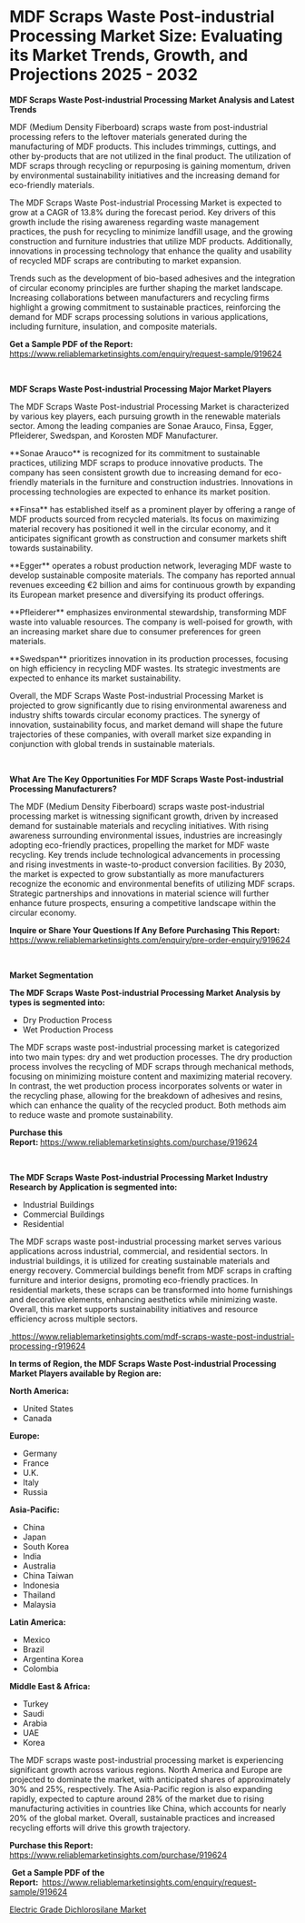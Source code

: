 <p><h1>MDF Scraps Waste Post-industrial Processing Market Size: Evaluating its Market Trends, Growth, and Projections 2025 - 2032</h1></p><p><strong>MDF Scraps Waste Post-industrial Processing Market Analysis and Latest Trends</strong></p>
<p><p>MDF (Medium Density Fiberboard) scraps waste from post-industrial processing refers to the leftover materials generated during the manufacturing of MDF products. This includes trimmings, cuttings, and other by-products that are not utilized in the final product. The utilization of MDF scraps through recycling or repurposing is gaining momentum, driven by environmental sustainability initiatives and the increasing demand for eco-friendly materials.</p><p>The MDF Scraps Waste Post-industrial Processing Market is expected to grow at a CAGR of 13.8% during the forecast period. Key drivers of this growth include the rising awareness regarding waste management practices, the push for recycling to minimize landfill usage, and the growing construction and furniture industries that utilize MDF products. Additionally, innovations in processing technology that enhance the quality and usability of recycled MDF scraps are contributing to market expansion.</p><p>Trends such as the development of bio-based adhesives and the integration of circular economy principles are further shaping the market landscape. Increasing collaborations between manufacturers and recycling firms highlight a growing commitment to sustainable practices, reinforcing the demand for MDF scraps processing solutions in various applications, including furniture, insulation, and composite materials.</p></p>
<p><strong>Get a Sample PDF of the Report:&nbsp;</strong> <a href="https://www.reliablemarketinsights.com/enquiry/request-sample/919624?utm_campaign=1887&utm_medium=2&utm_source=Github&utm_content=ia&utm_term=01022025&utm_id=mdf-scraps-waste-post-industrial-processing">https://www.reliablemarketinsights.com/enquiry/request-sample/919624</a></p>
<p>&nbsp;</p>
<p><strong>MDF Scraps Waste Post-industrial Processing Major Market Players</strong></p>
<p><p>The MDF Scraps Waste Post-industrial Processing Market is characterized by various key players, each pursuing growth in the renewable materials sector. Among the leading companies are Sonae Arauco, Finsa, Egger, Pfleiderer, Swedspan, and Korosten MDF Manufacturer.</p><p>**Sonae Arauco** is recognized for its commitment to sustainable practices, utilizing MDF scraps to produce innovative products. The company has seen consistent growth due to increasing demand for eco-friendly materials in the furniture and construction industries. Innovations in processing technologies are expected to enhance its market position.</p><p>**Finsa** has established itself as a prominent player by offering a range of MDF products sourced from recycled materials. Its focus on maximizing material recovery has positioned it well in the circular economy, and it anticipates significant growth as construction and consumer markets shift towards sustainability.</p><p>**Egger** operates a robust production network, leveraging MDF waste to develop sustainable composite materials. The company has reported annual revenues exceeding €2 billion and aims for continuous growth by expanding its European market presence and diversifying its product offerings.</p><p>**Pfleiderer** emphasizes environmental stewardship, transforming MDF waste into valuable resources. The company is well-poised for growth, with an increasing market share due to consumer preferences for green materials. </p><p>**Swedspan** prioritizes innovation in its production processes, focusing on high efficiency in recycling MDF wastes. Its strategic investments are expected to enhance its market sustainability.</p><p>Overall, the MDF Scraps Waste Post-industrial Processing Market is projected to grow significantly due to rising environmental awareness and industry shifts towards circular economy practices. The synergy of innovation, sustainability focus, and market demand will shape the future trajectories of these companies, with overall market size expanding in conjunction with global trends in sustainable materials.</p></p>
<p>&nbsp;</p>
<p><strong>What Are The Key Opportunities For MDF Scraps Waste Post-industrial Processing Manufacturers?</strong></p>
<p><p>The MDF (Medium Density Fiberboard) scraps waste post-industrial processing market is witnessing significant growth, driven by increased demand for sustainable materials and recycling initiatives. With rising awareness surrounding environmental issues, industries are increasingly adopting eco-friendly practices, propelling the market for MDF waste recycling. Key trends include technological advancements in processing and rising investments in waste-to-product conversion facilities. By 2030, the market is expected to grow substantially as more manufacturers recognize the economic and environmental benefits of utilizing MDF scraps. Strategic partnerships and innovations in material science will further enhance future prospects, ensuring a competitive landscape within the circular economy.</p></p>
<p><strong>Inquire or Share Your Questions If Any Before Purchasing This Report:</strong> <a href="https://www.reliablemarketinsights.com/enquiry/pre-order-enquiry/919624?utm_campaign=1887&utm_medium=2&utm_source=Github&utm_content=ia&utm_term=01022025&utm_id=mdf-scraps-waste-post-industrial-processing">https://www.reliablemarketinsights.com/enquiry/pre-order-enquiry/919624</a></p>
<p>&nbsp;</p>
<p><strong>Market Segmentation</strong></p>
<p><strong>The MDF Scraps Waste Post-industrial Processing Market Analysis by types is segmented into:</strong></p>
<p><ul><li>Dry Production Process</li><li>Wet Production Process</li></ul></p>
<p><p>The MDF scraps waste post-industrial processing market is categorized into two main types: dry and wet production processes. The dry production process involves the recycling of MDF scraps through mechanical methods, focusing on minimizing moisture content and maximizing material recovery. In contrast, the wet production process incorporates solvents or water in the recycling phase, allowing for the breakdown of adhesives and resins, which can enhance the quality of the recycled product. Both methods aim to reduce waste and promote sustainability.</p></p>
<p><strong>Purchase this Report:&nbsp;</strong><a href="https://www.reliablemarketinsights.com/purchase/919624?utm_campaign=1887&utm_medium=2&utm_source=Github&utm_content=ia&utm_term=01022025&utm_id=mdf-scraps-waste-post-industrial-processing">https://www.reliablemarketinsights.com/purchase/919624</a></p>
<p>&nbsp;</p>
<p><strong>The MDF Scraps Waste Post-industrial Processing Market Industry Research by Application is segmented into:</strong></p>
<p><ul><li>Industrial Buildings</li><li>Commercial Buildings</li><li>Residential</li></ul></p>
<p><p>The MDF scraps waste post-industrial processing market serves various applications across industrial, commercial, and residential sectors. In industrial buildings, it is utilized for creating sustainable materials and energy recovery. Commercial buildings benefit from MDF scraps in crafting furniture and interior designs, promoting eco-friendly practices. In residential markets, these scraps can be transformed into home furnishings and decorative elements, enhancing aesthetics while minimizing waste. Overall, this market supports sustainability initiatives and resource efficiency across multiple sectors.</p></p>
<p><a href="https://www.reliablemarketinsights.com/mdf-scraps-waste-post-industrial-processing-r919624?utm_campaign=1887&utm_medium=2&utm_source=Github&utm_content=ia&utm_term=01022025&utm_id=mdf-scraps-waste-post-industrial-processing">&nbsp;https://www.reliablemarketinsights.com/mdf-scraps-waste-post-industrial-processing-r919624</a></p>
<p><strong>In terms of Region, the MDF Scraps Waste Post-industrial Processing Market Players available by Region are:</strong></p>
<p>
    <p> <strong> North America: </strong>
        <ul>
            <li>United States</li>
            <li>Canada</li>
        </ul>
        </p> 
    <p> <strong> Europe: </strong>
        <ul>
            <li>Germany</li>
            <li>France</li>
            <li>U.K.</li>
            <li>Italy</li>
            <li>Russia</li>
        </ul>
        </p> 
    <p> <strong> Asia-Pacific: </strong>
        <ul>
            <li>China</li>
            <li>Japan</li>
            <li>South Korea</li>
            <li>India</li>
            <li>Australia</li>
            <li>China Taiwan</li>
            <li>Indonesia</li>
            <li>Thailand</li>
            <li>Malaysia</li>
        </ul>
        </p> 
    <p> <strong> Latin America: </strong>
        <ul>
            <li>Mexico</li>
            <li>Brazil</li>
            <li>Argentina Korea</li>
            <li>Colombia</li>
        </ul>
        </p> 
    <p> <strong> Middle East & Africa: </strong>
        <ul>
            <li>Turkey</li>
            <li>Saudi</li>
            <li>Arabia</li>
            <li>UAE</li>
            <li>Korea</li>
        </ul>
    </p>
    </p>
<p><p>The MDF scraps waste post-industrial processing market is experiencing significant growth across various regions. North America and Europe are projected to dominate the market, with anticipated shares of approximately 30% and 25%, respectively. The Asia-Pacific region is also expanding rapidly, expected to capture around 28% of the market due to rising manufacturing activities in countries like China, which accounts for nearly 20% of the global market. Overall, sustainable practices and increased recycling efforts will drive this growth trajectory.</p></p>
<p><strong>Purchase this Report: </strong><a href="https://www.reliablemarketinsights.com/purchase/919624?utm_campaign=1887&utm_medium=2&utm_source=Github&utm_content=ia&utm_term=01022025&utm_id=mdf-scraps-waste-post-industrial-processing">https://www.reliablemarketinsights.com/purchase/919624</a></p>
<p>&nbsp;<strong>Get a Sample PDF of the Report:&nbsp;&nbsp;</strong><a href="https://www.reliablemarketinsights.com/enquiry/request-sample/919624?utm_campaign=1887&utm_medium=2&utm_source=Github&utm_content=ia&utm_term=01022025&utm_id=mdf-scraps-waste-post-industrial-processing">https://www.reliablemarketinsights.com/enquiry/request-sample/919624</a></p>
<p><strong></strong></p>
<p><p><a href="https://github.com/julyju69/Market-Research-Report-List-5/blob/main/electric-grade-dichlorosilane-market.md?utm_campaign=1887&utm_medium=2&utm_source=Github&utm_content=ia&utm_term=01022025&utm_id=mdf-scraps-waste-post-industrial-processing">Electric Grade Dichlorosilane Market</a></p></p>